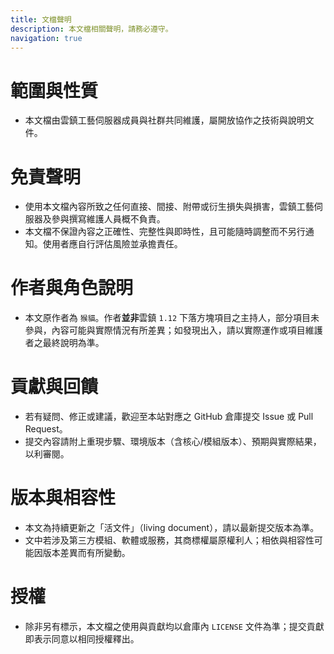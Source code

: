 ```yaml
---
title: 文檔聲明
description: 本文檔相關聲明，請務必遵守。
navigation: true
---
```


# 範圍與性質

- 本文檔由雲鎮工藝伺服器成員與社群共同維護，屬開放協作之技術與說明文件。

# 免責聲明

- 使用本文檔內容所致之任何直接、間接、附帶或衍生損失與損害，雲鎮工藝伺服器及參與撰寫維護人員概不負責。
- 本文檔不保證內容之正確性、完整性與即時性，且可能隨時調整而不另行通知。使用者應自行評估風險並承擔責任。

# 作者與角色說明

- 本文原作者為 `猴貓`。作者**並非**雲鎮 `1.12` 下落方塊項目之主持人，部分項目未參與，內容可能與實際情況有所差異；如發現出入，請以實際運作或項目維護者之最終說明為準。

# 貢獻與回饋

- 若有疑問、修正或建議，歡迎至本站對應之 GitHub 倉庫提交 Issue 或 Pull Request。
- 提交內容請附上重現步驟、環境版本（含核心/模組版本）、預期與實際結果，以利審閱。

# 版本與相容性

- 本文為持續更新之「活文件」（living document），請以最新提交版本為準。
- 文中若涉及第三方模組、軟體或服務，其商標權屬原權利人；相依與相容性可能因版本差異而有所變動。

# 授權

- 除非另有標示，本文檔之使用與貢獻均以倉庫內 `LICENSE` 文件為準；提交貢獻即表示同意以相同授權釋出。

